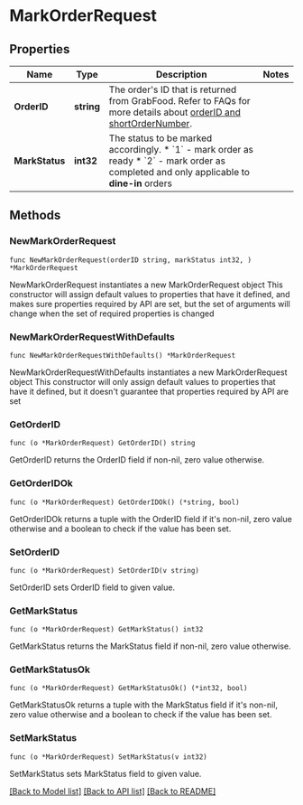 # MarkOrderRequest

## Properties

Name | Type | Description | Notes
------------ | ------------- | ------------- | -------------
**OrderID** | **string** | The order&#39;s ID that is returned from GrabFood. Refer to FAQs for more details about [orderID and shortOrderNumber](#section/Order/What&#39;s-the-difference-between-orderID-and-shortOrderNumber). | 
**MarkStatus** | **int32** | The status to be marked accordingly.  * &#x60;1&#x60; - mark order as ready  * &#x60;2&#x60; - mark order as completed and only applicable to **dine-in** orders  | 

## Methods

### NewMarkOrderRequest

`func NewMarkOrderRequest(orderID string, markStatus int32, ) *MarkOrderRequest`

NewMarkOrderRequest instantiates a new MarkOrderRequest object
This constructor will assign default values to properties that have it defined,
and makes sure properties required by API are set, but the set of arguments
will change when the set of required properties is changed

### NewMarkOrderRequestWithDefaults

`func NewMarkOrderRequestWithDefaults() *MarkOrderRequest`

NewMarkOrderRequestWithDefaults instantiates a new MarkOrderRequest object
This constructor will only assign default values to properties that have it defined,
but it doesn't guarantee that properties required by API are set

### GetOrderID

`func (o *MarkOrderRequest) GetOrderID() string`

GetOrderID returns the OrderID field if non-nil, zero value otherwise.

### GetOrderIDOk

`func (o *MarkOrderRequest) GetOrderIDOk() (*string, bool)`

GetOrderIDOk returns a tuple with the OrderID field if it's non-nil, zero value otherwise
and a boolean to check if the value has been set.

### SetOrderID

`func (o *MarkOrderRequest) SetOrderID(v string)`

SetOrderID sets OrderID field to given value.


### GetMarkStatus

`func (o *MarkOrderRequest) GetMarkStatus() int32`

GetMarkStatus returns the MarkStatus field if non-nil, zero value otherwise.

### GetMarkStatusOk

`func (o *MarkOrderRequest) GetMarkStatusOk() (*int32, bool)`

GetMarkStatusOk returns a tuple with the MarkStatus field if it's non-nil, zero value otherwise
and a boolean to check if the value has been set.

### SetMarkStatus

`func (o *MarkOrderRequest) SetMarkStatus(v int32)`

SetMarkStatus sets MarkStatus field to given value.



[[Back to Model list]](../README.md#documentation-for-models) [[Back to API list]](../README.md#documentation-for-api-endpoints) [[Back to README]](../README.md)


